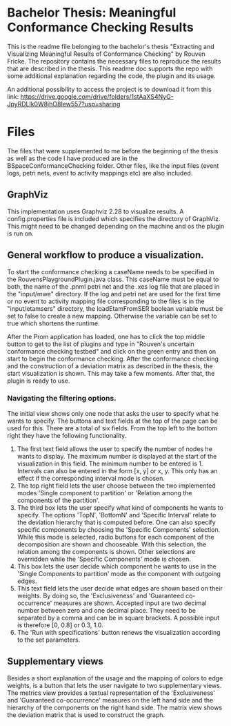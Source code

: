 # Bachelor Thesis: Meaningful Conformance Checking Results

This is the readme file belonging to the bachelor's thesis "Extracting and Visualizing Meaningful Results of
Conformance Checking" by Rouven Fricke. The repository contains the necessary files to reproduce the results that are described in the thesis.
This readme doc supports the repo with some additional explanation regarding the code, the plugin and its usage.

An additional possibility to access the project is to download it from this link:
https://drive.google.com/drive/folders/1stAaXS4NyG-JpyRDLlk0W8jhO8Iew557?usp=sharing


# Files

The files that were supplemented to me before the beginning of the thesis as well as the code I have produced are in the BSpaceConformanceChecking folder. Other files, like the input files (event logs, petri nets, event to activity mappings etc) are also included.

## GraphViz

This implementation uses Graphviz 2.28 to visualize results. A config.properties file is included which specifies the directory of GraphViz. This might need to be changed depending on the machine and os the plugin is run on.


## General workflow to produce a visualization.
To start the conformance checking a caseName needs to be specified in the RouvensPlaygroundPlugin.java class. This caseName must be equal to both, the name of the .pnml petri net and the .xes log file that are placed in the "input/mwe" directory. If the log and petri net are used for the first time or no event to activity mapping file corresponding to the files is in the "input/etamsers" directory, the loadEtamFromSER boolean variable must be set to false to create a new mapping. Otherwise the variable can be set to true which shortens the runtime.

After the Prom application has loaded, one has to click the top middle button to get to the list of plugins and type in "Rouven's uncertain conformance checking testbed" and click on the green entry and then on start to begin the conformance checking. After the conformance checking and the construction of a deviation matrix as described in the thesis, the start visualization is shown. This may take a few moments. After that, the plugin is ready to use.

### Navigating the filtering options.
The initial view shows only one node that asks the user to specify what he wants to specify. The buttons and text fields at the top of the page can be used for this. There are a total of six fields. From the top left to the bottom right they have the following functionality.
1. The first text field allows the user to specify the number of nodes he wants to display. The maximum number is displayed at the start of the visualization in this field. The minimum number to be entered is 1.  Intervals can also be entered in the form [x, y] or x, y. This only has an effect if the corresponding interval mode is chosen.
2. The top right field lets the user choose between the two implemented modes 'Single component to partition' or 'Relation among the components of the partition'.
3. The third box lets the user specify what kind of components he wants to specify. The options 'TopN', 'BottomN' and 'Specific Interval' relate to the deviation hierarchy that is computed before. One can also specify specific components by choosing the 'Specific Components' selection. While this mode is selected, radio buttons for each component of the decomposition are shown and chooseable. With this selection, the relation among the components is shown. Other selections are overridden while the 'Specific Components' mode is chosen.
4. This box lets the user decide which component he wants to use in the 'Single Components to partition' mode as the component with outgoing edges.
5. This text field lets the user decide what edges are shown based on their weights. By doing so, the 'Exclusiveness' and 'Guaranteed co-occurrence' measures are shown. Accepted input are two decimal number between zero and one decimal place. They need to be separated by a comma and can be in square brackets. A possible input is therefore [0, 0.8] or 0.3, 1.0.
6. The 'Run with specifications' button renews the visualization according to the set parameters.


## Supplementary views
Besides a short explanation of the usage and the mapping of colors to edge weights, is a button that lets the user navigate to two supplementary views. The metrics view provides a textual representation of the 'Exclusiveness' and 'Guaranteed co-occurrence' measures on the left hand side and the hierarchy of the components on the right hand side.
The matrix view shows the deviation matrix that is used to construct the graph.

```
